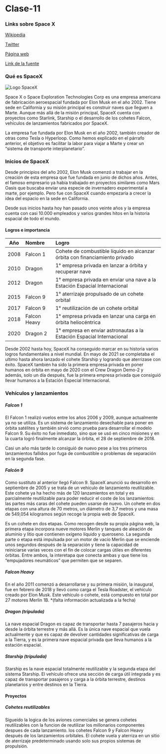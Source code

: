 # Clase-11

 ### Links sobre Space X
 
 [Wikipedia](https://en.wikipedia.org/wiki/SpaceX)
 
 [Twitter](https://twitter.com/spacex)
 
 [Página web](https://www.spacex.com/)
 
 [Link de la fuente](https://www.adslzone.net/reportajes/tecnologia/que-es-spacex/)

### Qué es SpaceX

![Logo SpaceX](https://upload.wikimedia.org/wikipedia/commons/d/de/SpaceX-Logo.svg)

Space X o Space Exploration Technologies Corp es una empresa americana de fabricación aeroespacial fundada por Elon Musk en el año 2002. Tiene sede en California y su misión principal es construir naves que lleguen a Marte. Aunque más allá de la misión principal, SpaceX cuenta con proyectos como Starlink, Starship o el desarrollo de los cohetes Falcon, vehículos de lanzamientos fabricados por SpaceX.

La empresa fue fundada por Elon Musk en el año 2002, también creador de otras como Tesla o Hyperloop. Como hemos explicado en el párrafo anterior, el objetivo es facilitar la labor para viajar a Marte y crear un “sistema de transporte interplanetario”. 

### Inicios de SpaceX
Desde principios del año 2002, Elon Musk comenzó a trabajar en la creación de esta empresa que fue fundada en junio de dichos años. Antes, el famoso empresario ya había trabajado en proyectos similares como Mars Oasis que buscaba enviar una especie de invernadero experimental a marte, por ejemplo. Pero fue con SpaceX cuando empezaría a crecer la idea del espacio en la sede en California.

Desde sus inicios hasta hoy han pasado unos veinte años y la empresa cuenta con casi 10.000 empleados y varios grandes hitos en la historia espacial de todo el mundo.

#### Logros e importancia

| Año | Nombre | Logro |
| :---: | :---- | :--- |
| 2008 | Falcon 1 | Cohete de combustible líquido en alcanzar órbita con financiamiento privado | 
| 2010 | Dragon | 1° empresa privada en lanzar a órbita y recuperar nave | 
| 2012 | Dragon | 1° empresa privada en enviar una nave a la Estación Espacial Internacional |
| 2015 | Falcon 9 | 1° aterrizaje propulsado de un cohete orbital |
| 2017 | Falcon 9 | 1° reutilización de un cohete orbital | 
| 2018 | Falcon Heavy | 1° empresa privada en lanzar una carga en órbita heliocéntrica |
| 2020 | Dragon 2 | 1° empresa en enviar astronautas a la Estación Espacial Internacional |

Desde 2002 hasta hoy, SpaceX ha conseguido marcar en su historia varios logros fundamentales a nivel mundial. En mayo de 2021 se completaba el ultimo hasta ahora lanzado el cohete Starship y logrando que aterrizase con éxito. SpaceX también ha sido la primera empresa privada en poner humanos en órbita en mayo de 2020 con el Crew Dragon Demo-2 y además, solo un día después, fue la primera empresa privada que consiguió llevar humanos a la Estación Especial Internacional.

### Vehículos y lanzamientos

##### Falcon 1

El Falcon 1 realizó vuelos entre los años 2006 y 2009, aunque actualmente ya no se utiliza. Es un sistema de lanzamiento desechable para poner en órbita satélites y también sirvió como prueba para desarrollar el modelo Falcon 9. Su éxito no fue inmediato, sino que se usó en cinco misiones y en la cuarta logró finalmente alcanzar la órbita, el 28 de septiembre de 2018.

Casi un año más tarde lo consiguió de nuevo pese a los tres primeros lanzamientos fallidos por fuga de combustible o problemas de separación en la segunda fase.

##### Falcón 9

Como sustituto al anterior llegó Falcon 9. SpaceX anunció su desarrollo en septiembre de 2005 y se trata de un vehículo de lanzamiento reutilizable. Este cohete ya ha hecho más de 120 lanzamientos en total y es parcialmente reutilizable para poder reducir el coste de los lanzamientos: las partes más caras del cohete pueden usarse de nuevo. Un cohete en dos etapas con una altura de 70 metros, un diámetro de 3,7 metros y una masa de 549,054 kilogramos según recoge la propia web de SpaceX.

Es un cohete en dos etapas. Como recogen desde su propia página web, la primera etapa incorpora nueve motores Merlin y tanques de aleación de aluminio y litio que contienen oxígeno líquido y queroseno. La segunda parte o etapa está impulsada por un motor de vacío Merlin que se enciende unos segundos después de la separación y tiene la capacidad de reiniciarse varias veces con el fin de colocar cargas útiles en diferentes órbitas. Entre ambos, la interetapa que conecta ambas y que tiene los “empujadores neumáticos” que permiten que se separen.

##### **Falcon Heavy**

En el año 2011 comenzó a desarrollarse y su primera misión, la inaugural, fue en febrero de 2018 y llevó como carga el Tesla Roadster, el vehículo creado por Elon Musk. Este vehículo o cohete, está compuesto en total por 27 motores Merlin 1B.
*(falta información actualizada a la fecha)

##### **Dragon** (tripulada)

La nave espacial Dragon es capaz de transportar hasta 7 pasajeros hacia y desde la órbita terrestre y más allá. Es la única nave espacial que vuela actualmente y que es capaz de devolver cantidades significativas de carga a la Tierra, y es la primera nave espacial privada que lleva humanos a la estación espacial.

##### Starship (tripulada)

Starship es la nave espacial totalmente reutilizable y la segunda etapa del sistema Starship. El vehículo ofrece una sección de carga útil integrada y es capaz de transportar pasajeros y carga a la órbita terrestre, destinos planetarios y entre destinos en la Tierra.


#### Proyectos

##### Cohetes reutilizables

Sigueido la logica de los aviones comerciales se genera cohetes reutilizables con la funcion de reutilizar los millonarios componentes despues de cada lanzamiento. los cohetes Falcon 9 y Falcon Heavy después de los lanzamientos orbitales. El cohete vuela y aterriza en un sitio de aterrizaje predeterminado usando solo sus propios sistemas de propulsión.

